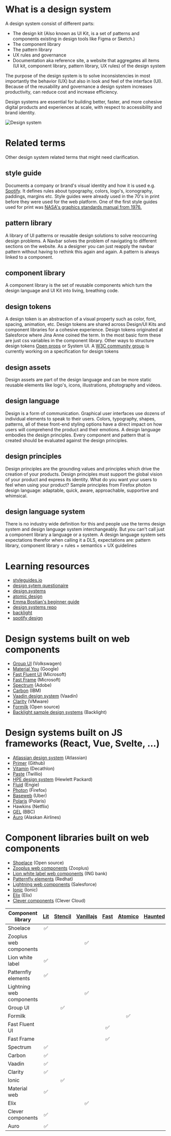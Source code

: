 # What is a design system
A design system consist of different parts:
- The design kit (Also known as UI Kit, is a set of patterns and components existing in design tools like Figma or Sketch.)
- The component library
- The pattern library
- UX rules and governance
- Documentation aka reference site, a website that aggregates all items (UI kit, component library, pattern library, UX rules) of the design system

The purpose of the design system is to solve inconsistencies in most importantly the behavior (UX) but also in look and feel of the interface (UI). Because of the reusability and governance a design system increases productivity, can reduce cost and increase efficiency.

Design systems are essential for building better, faster, and more cohesive digital products and experiences at scale, with respect to accessibility and brand identity.

![Design system](./Design%20systems.png)

# Related terms
Other design system related terms that might need clarification.

## style guide 
Documents a company or brand's visual identity and how it is used e.g. [Spotify](https://developer.spotify.com/documentation/general/design-and-branding/). It defines rules about typography, colors, logo's, iconography, paddings, margins etc. Style guides were already used in the 70's in print before they were used for the web platform. One of the first style guides used for print was [NASA's graphics standards manual from 1976.](https://www.nasa.gov/sites/default/files/atoms/files/nasa_graphics_manual_nhb_1430-2_jan_1976.pdf)

## pattern library
A library of UI patterns or reusable design solutions to solve reoccurring design problems. A Navbar solves the problem of navigating to different sections on the website. As a designer you can just reapply the navbar pattern without having to rethink this again and again. A pattern is always linked to a component.

## component library
A component library is the set of reusable components which turn the design language and UI Kit into living, breathing code.

## design tokens
A design token is an abstraction of a visual property such as color, font, spacing, animation, etc. Design tokens are shared across Design/UI Kits and component libraries for a cohesive experience. Design tokens originated at Salesforce where Jina Anne coined the term. In the most basic form these are just css variables in the component library. Other ways to structure design tokens [Open props](https://open-props.style/) or System UI. A [W3C community group](https://github.com/design-tokens/community-group) is currently working on a specification for design tokens

## design assets
Design assets are part of the design language and can be more static reusable elements like logo's, icons, illustrations, photography and videos.

## design language
Design is a form of communication. Graphical user interfaces use dozens of individual elements to speak to their users. Colors, typography, shapes, patterns, all of these front-end styling options have a direct impact on how users will comprehend the product and their emotions. A design language embodies the design principles. Every component and pattern that is created should be evaluated against the design principles.

## design principles
Design principles are the grounding values and principles which drive the creation of your products. Design principles must support the global vision of your product and express its identity. What do you want your users to feel when using your product? Sample principles from Firefox photon design language: adaptable, quick, aware, approachable, supportive and whimsical.

## design language system
There is no industry wide definition for this and people use the terms design system and design language system interchangeably. But you can't call just a component library a language or a system. A design language system sets expectations therefor when calling it a DLS, expectations are: pattern library, component library + rules + semantics + UX guidelines


# Learning resources
- [styleguides.io](http://styleguides.io/)
- [design sytem questionaire](https://github.com/bradfrost/design-system-questionnaire)
- [design.systems](https://design.systems/)
- [atomic design](https://atomicdesign.bradfrost.com/)
- [Emma Bostian's beginner guide](https://fem-design-systems.netlify.app/)
- [design systems repo](https://designsystemsrepo.com/)
- [backlight](https://backlight.dev/docs)
- [spotify design](https://spotify.design/article/5-things-i-wish-id-known-before-starting-a-design-system-at-spotify)


# Design systems built on web components
- [Group UI](https://volkswagen.frontify.com/d/rzB71PwpjXgt) (Volkswagen)
- [Material You](https://material.io/) (Google)
- [Fast Fluent UI](https://github.com/microsoft/fluentui) (Microsoft)
- [Fast Frame](https://www.fast.design/docs/design-systems/fast-frame) (Microsoft)
- [Spectrum](https://spectrum.adobe.com/) (Adobe)
- [Carbon](https://www.carbondesignsystem.com/) (IBM)
- [Vaadin design system](https://vaadin.com/design-system) (Vaadin)
- [Clarity](https://clarity.design/) (VMware)
- [Formilk](https://github.com/atomicojs/formilk) (Open source)
- [Backlight sample design systems](https://backlight.dev/docs/design-system-examples) (Backlight)

# Design systems built on JS frameworks (React, Vue, Svelte, ...)
- [Atlassian design system](https://atlassian.design/) (Atlassian)
- [Primer](https://primer.style/) (Github)
- [Vitamin](https://www.decathlon.design/726f8c765/p/71b8e3-decathlon-design-system) (Decathlon)
- [Paste](https://primer.style/) (Twillio)
- [HPE design system](https://design-system.hpe.design/) (Hewlett Packard)
- [Fluid](https://www.engie.design/) (Engie)
- [Photon](https://design.firefox.com/photon/) (Firefox)
- [Baseweb](https://baseweb.design/) (Uber)
- [Polaris](https://polaris.shopify.com/) (Polaris)
- Hawkins (Netflix)
- [GEL](https://www.bbc.co.uk/gel) (BBC)
- [Auro](https://auro.alaskaair.com/) (Alaskan Airlines)

# Component libraries built on web components
- [Shoelace](https://shoelace.style/) (Open source)
- [Zooplus web components](https://github.com/zooplus/zoo-web-components) (Zooplus)
- [Lion white label web components](https://github.com/ing-bank/lion) (ING bank)
- [Patternfly elements](https://github.com/patternfly/patternfly-elements) (Redhat)
- [Lightning web components](https://developer.salesforce.com/docs/component-library/documentation/en/lwc) (Salesforce)
- [Ionic](https://ionicframework.com/) (Ionic)
- [Elix](https://github.com/elix/elix) (Elix)
- [Clever components](https://github.com/CleverCloud/clever-components) (Clever Cloud)

| Component library | [Lit](https://lit.dev/) | [Stencil](https://stenciljs.com/) | [Vanillajs](https://github.com/WICG/webcomponents) | [Fast](https://www.fast.design/) | [Atomico](https://atomicojs.github.io/) | [Haunted](https://github.com/matthewp/haunted) | [Hybrids](https://hybrids.js.org/#/) |
| --- | :---:|:---:|:---:|:---:|:---:|:---:|:---:|
| Shoelace | ✅ | | | | | | |
| Zooplus web components | | | ✅ | | | | |
| Lion white label | ✅ | | | | | | |
| Patternfly elements | ✅ | | | | | | |
| Lightning web components | | | ✅ | | | | |
| Group UI | | ✅ | | | | | |
| Formilk | | | | | ✅ | | |
| Fast Fluent UI | | | | ✅ | | | |
| Fast Frame | | | | ✅ | | | |
| Spectrum | ✅ | | | | | | |
| Carbon | ✅ | | | | | | |
| Vaadin | ✅ | | | | | | |
| Clarity | ✅ | | | | | | |
| Ionic | | ✅ | | | | | |
| Material web | ✅ | | | | | | |
| Elix | | | ✅ | | | | |
| Clever components | ✅ | | | | | | |
| Auro | ✅ | | | | | | |
